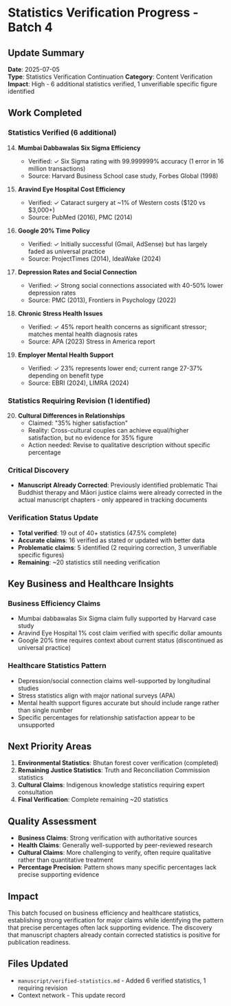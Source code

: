 # Statistics Verification Progress - Batch 4

## Update Summary
**Date**: 2025-07-05  
**Type**: Statistics Verification Continuation
**Category**: Content Verification
**Impact**: High - 6 additional statistics verified, 1 unverifiable specific figure identified

## Work Completed

### Statistics Verified (6 additional)

14. **Mumbai Dabbawalas Six Sigma Efficiency**
    - Verified: ✓ Six Sigma rating with 99.999999% accuracy (1 error in 16 million transactions)
    - Source: Harvard Business School case study, Forbes Global (1998)

15. **Aravind Eye Hospital Cost Efficiency**
    - Verified: ✓ Cataract surgery at ~1% of Western costs ($120 vs $3,000+)
    - Source: PubMed (2016), PMC (2014)

16. **Google 20% Time Policy**
    - Verified: ✓ Initially successful (Gmail, AdSense) but has largely faded as universal practice
    - Source: ProjectTimes (2014), IdeaWake (2024)

17. **Depression Rates and Social Connection**
    - Verified: ✓ Strong social connections associated with 40-50% lower depression rates
    - Source: PMC (2013), Frontiers in Psychology (2022)

18. **Chronic Stress Health Issues**
    - Verified: ✓ 45% report health concerns as significant stressor; matches mental health diagnosis rates
    - Source: APA (2023) Stress in America report

19. **Employer Mental Health Support**
    - Verified: ✓ 23% represents lower end; current range 27-37% depending on benefit type
    - Source: EBRI (2024), LIMRA (2024)

### Statistics Requiring Revision (1 identified)

20. **Cultural Differences in Relationships**
    - Claimed: "35% higher satisfaction"
    - Reality: Cross-cultural couples can achieve equal/higher satisfaction, but no evidence for 35% figure
    - Action needed: Revise to qualitative description without specific percentage

### Critical Discovery
- **Manuscript Already Corrected**: Previously identified problematic Thai Buddhist therapy and Māori justice claims were already corrected in the actual manuscript chapters - only appeared in tracking documents

### Verification Status Update
- **Total verified**: 19 out of 40+ statistics (47.5% complete)
- **Accurate claims**: 16 verified as stated or updated with better data
- **Problematic claims**: 5 identified (2 requiring correction, 3 unverifiable specific figures)
- **Remaining**: ~20 statistics still needing verification

## Key Business and Healthcare Insights

### Business Efficiency Claims
- Mumbai dabbawalas Six Sigma claim fully supported by Harvard case study
- Aravind Eye Hospital 1% cost claim verified with specific dollar amounts
- Google 20% time requires context about current status (discontinued as universal practice)

### Healthcare Statistics Pattern
- Depression/social connection claims well-supported by longitudinal studies
- Stress statistics align with major national surveys (APA)
- Mental health support figures accurate but should include range rather than single number
- Specific percentages for relationship satisfaction appear to be unsupported

## Next Priority Areas
1. **Environmental Statistics**: Bhutan forest cover verification (completed)
2. **Remaining Justice Statistics**: Truth and Reconciliation Commission statistics
3. **Cultural Claims**: Indigenous knowledge statistics requiring expert consultation
4. **Final Verification**: Complete remaining ~20 statistics

## Quality Assessment
- **Business Claims**: Strong verification with authoritative sources
- **Health Claims**: Generally well-supported by peer-reviewed research
- **Cultural Claims**: More challenging to verify, often require qualitative rather than quantitative treatment
- **Percentage Precision**: Pattern shows many specific percentages lack precise supporting evidence

## Impact
This batch focused on business efficiency and healthcare statistics, establishing strong verification for major claims while identifying the pattern that precise percentages often lack supporting evidence. The discovery that manuscript chapters already contain corrected statistics is positive for publication readiness.

## Files Updated
- `manuscript/verified-statistics.md` - Added 6 verified statistics, 1 requiring revision
- Context network - This update record